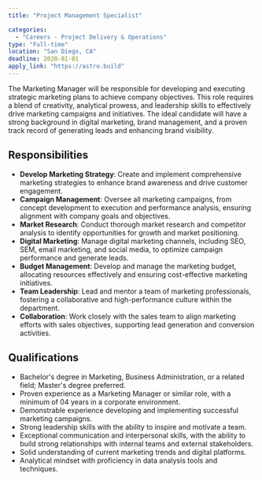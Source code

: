 ```yaml
---
title: "Project Management Specialist"

categories:
  - "Careers - Project Delivery & Operations"
type: "Full-time"
location: "San Diego, CA"
deadline: 2028-01-01
apply_link: "https://astro.build"
---
```


The Marketing Manager will be responsible for developing and executing strategic marketing plans to achieve company objectives. This role requires a blend of creativity, analytical prowess, and leadership skills to effectively drive marketing campaigns and initiatives. The ideal candidate will have a strong background in digital marketing, brand management, and a proven track record of generating leads and enhancing brand visibility.

## Responsibilities

- **Develop Marketing Strategy**: Create and implement comprehensive marketing strategies to enhance brand awareness and drive customer engagement.
- **Campaign Management**: Oversee all marketing campaigns, from concept development to execution and performance analysis, ensuring alignment with company goals and objectives.
- **Market Research**: Conduct thorough market research and competitor analysis to identify opportunities for growth and market positioning.
- **Digital Marketing**: Manage digital marketing channels, including SEO, SEM, email marketing, and social media, to optimize campaign performance and generate leads.
- **Budget Management**: Develop and manage the marketing budget, allocating resources effectively and ensuring cost-effective marketing initiatives.
- **Team Leadership**: Lead and mentor a team of marketing professionals, fostering a collaborative and high-performance culture within the department.
- **Collaboration**: Work closely with the sales team to align marketing efforts with sales objectives, supporting lead generation and conversion activities.

## Qualifications

- Bachelor's degree in Marketing, Business Administration, or a related field; Master's degree preferred.
- Proven experience as a Marketing Manager or similar role, with a minimum of 04 years in a corporate environment.
- Demonstrable experience developing and implementing successful marketing campaigns.
- Strong leadership skills with the ability to inspire and motivate a team.
- Exceptional communication and interpersonal skills, with the ability to build strong relationships with internal teams and external stakeholders.
- Solid understanding of current marketing trends and digital platforms.
- Analytical mindset with proficiency in data analysis tools and techniques.
